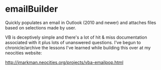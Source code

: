 # emailBuilder
Quickly populates an email in Outlook (2010 and newer) and attaches files based on selections made by user.

VB is deceptively simple and there's a lot of hit & miss documentation associated with it plus lots of unanswered questions. I've begun to chronicle/archive the lessons I've learned while building this over at my neocities website:

http://jmarkman.neocities.org/projects/vba-emailpop.html
